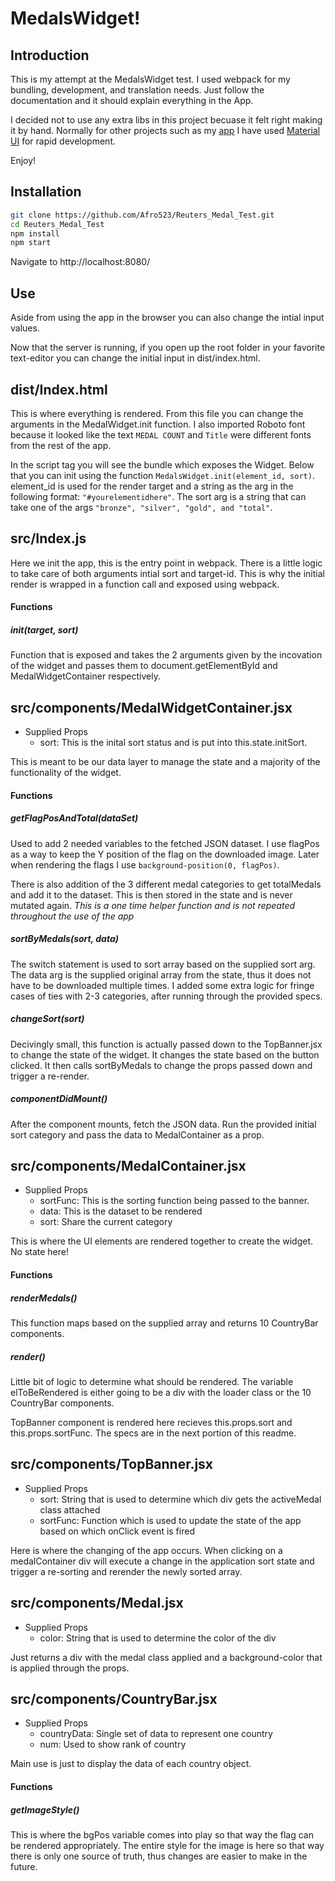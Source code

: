 # MedalsWidget!

## Introduction
This is my attempt at the MedalsWidget test.  I used webpack for my bundling, development, and translation needs.  Just follow the documentation and it should explain everything in the App.

I decided not to use any extra libs in this project becuase it felt right making it by hand.  Normally for other projects such as my [app](https://github.com/Afro523/MineralID-Meteor "app") I have used [Material UI](https://material-ui.com/ "Material UI") for rapid development.

Enjoy!
## Installation
```bash
git clone https://github.com/Afro523/Reuters_Medal_Test.git
cd Reuters_Medal_Test
npm install
npm start
```
Navigate to http://localhost:8080/

## Use
Aside from using the app in the browser you can also change the intial input values.

Now that the server is running, if you open up the root folder in your favorite text-editor you can change the initial input in dist/index.html.

## dist/Index.html
This is where everything is rendered. From this file you can change the arguments in the MedalWidget.init function.  I also imported Roboto font because it looked like the text `MEDAL COUNT` and `Title` were different fonts from the rest of the app.

In the script tag you will see the bundle which exposes the Widget.  Below that you can init using the function `MedalsWidget.init(element_id, sort)`. element_id is used for the render target and a string as the arg in the following format: `"#yourelementidhere"`. The sort arg is a string that can take one of the args `"bronze", "silver", "gold", and "total"`.  

## src/Index.js
Here we init the app, this is the entry point in webpack.  There is a little logic to take care of both arguments intial sort  and target-id.  This is why the initial render is wrapped in a function call and exposed using webpack.

#### Functions
##### init(target, sort)
Function that is exposed and takes the 2 arguments given by the incovation of the widget and passes them to document.getElementById and MedalWidgetContainer respectively.

## src/components/MedalWidgetContainer.jsx
* Supplied Props
  * sort: This is the inital sort status and is put into this.state.initSort.

This is meant to be our data layer to manage the state and a majority of the functionality of the widget.
#### Functions
##### getFlagPosAndTotal(dataSet)
Used to add 2 needed variables to the fetched JSON dataset.  I use flagPos as a way to keep the Y position of the flag on the downloaded image.  Later when rendering the flags I use `background-position(0, flagPos)`.  

There is also addition of the 3 different medal categories to get totalMedals and add it to the dataset.  This is then stored in the state and is never mutated again.
*This is a one time helper function and is not repeated throughout the use of the app*

##### sortByMedals(sort, data)
The switch statement is used to sort array based on the supplied sort arg.  The data arg is the supplied original array from the state, thus it does not have to be downloaded multiple times.  I added some extra logic for fringe cases of ties with 2-3 categories, after running through the provided specs.

##### changeSort(sort)
Decivingly small, this function is actually passed down to the TopBanner.jsx to change the state of the widget.  It changes the state based on the button clicked.  It then calls  sortByMedals to change the props passed down and trigger a re-render.

##### componentDidMount()
After the component mounts, fetch the JSON data.  Run the provided initial sort category and pass the data to MedalContainer as a prop.

## src/components/MedalContainer.jsx
* Supplied Props
  * sortFunc: This is the sorting function being passed to the banner.
  * data: This is the dataset to be rendered
  * sort: Share the current category

This is where the UI elements are rendered together to create the widget.  No state here!

#### Functions
##### renderMedals()
This function maps based on the supplied array and returns 10 CountryBar components.

##### render()
Little bit of logic to determine what should be rendered. The variable elToBeRendered is either going to be a div with the loader class or the 10 CountryBar components.

TopBanner component is rendered here recieves this.props.sort and this.props.sortFunc.  The specs are in the next portion of this readme.

## src/components/TopBanner.jsx
* Supplied Props
  * sort: String that is used to determine which div gets the activeMedal class attached
  * sortFunc: Function which is used to update the state of the app based on which onClick event is fired

Here is where the changing of the app occurs.  When clicking on a medalContainer div will execute a change in the application sort state and trigger a re-sorting and rerender the newly sorted array.

## src/components/Medal.jsx
* Supplied Props
  * color: String that is used to determine the color of the div

Just returns a div with the medal class applied and a background-color that is applied through the props.

## src/components/CountryBar.jsx
* Supplied Props
  * countryData: Single set of data to represent one country
  * num: Used to show rank of country

Main use is just to display the data of each country object.

#### Functions
##### getImageStyle()
This is where the bgPos variable comes into play so that way the flag can be rendered appropriately.  The entire style for the image is here so that way there is only one source of truth, thus changes are easier to make in the future.
